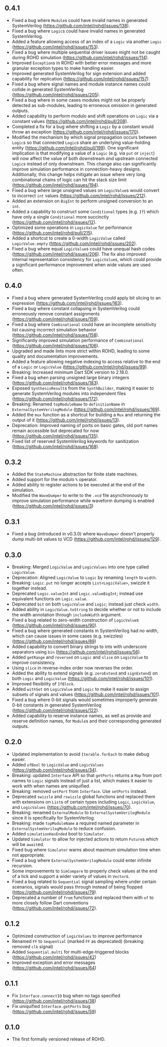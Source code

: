 ## 0.4.1
- Fixed a bug where `Module`s could have invalid names in generated SystemVerilog (https://github.com/intel/rohd/issues/138).
- Fixed a bug where `Logic`s could have invalid names in generated SystemVerilog.
- Added a feature allowing access of an index of a `Logic` via another `Logic` (https://github.com/intel/rohd/issues/153).
- Fixed a bug where multiple sequential driver issues might not be caught during ROHD simulation (https://github.com/intel/rohd/issues/114).
- Improved `Exception`s in ROHD with better error messages and more granular exception types to make handling easier.
- Improved generated SystemVerilog for sign extension and added capability for replication (https://github.com/intel/rohd/issues/157).
- Fixed a bug where signal names and module instance names could collide in generated SystemVerilog (https://github.com/intel/rohd/issues/205).
- Fixed a bug where in some cases modules might not be properly detected as sub-modules, leading to erroneous omission in generated outputs.
- Added capability to perform modulo and shift operations on `Logic` via a constant values (https://github.com/intel/rohd/pull/208).
- Completed a fix for a bug where shifting a `Logic` by a constant would throw an exception (https://github.com/intel/rohd/issues/170).
- Modified the mechanism by which signal propagation occurs between `Logic`s so that connected `Logic`s share an underlying value-holding entity (https://github.com/intel/rohd/pull/199).  One significant implication is that modifying a value of a `Logic` (e.g. via `put` or `inject`) will now affect the value of both downstream *and* upstream connected `Logic`s instead of only downstream.  This change also can significantly improve simulation performance in connection-heavy designs.  Additionally, this change helps mitigate an issue where very long combinational chains of logic can hit the stack size limit (https://github.com/intel/rohd/issues/194).
- Fixed a bug where large unsigned values on `LogicValue`s would convert to incorrect `int` values (https://github.com/intel/rohd/issues/212).
- Added an extension on `BigInt` to perform unsigned conversion to an `int`.
- Added a capability to construct some `Conditional` types (e.g. `If`) which have only a single `Conditional` more succinctly (https://github.com/intel/rohd/issues/12).
- Optimized some operations in `LogicValue` for performance (https://github.com/intel/rohd/pull/215).
- Added a shortcut to create a 0-width `LogicValue` called `LogicValue.empty` (https://github.com/intel/rohd/issues/202).
- Fixed a bug where equal `LogicValue`s could have unequal hash codes (https://github.com/intel/rohd/issues/206).  The fix also improved internal representation consistency for `LogicValue`s, which could provide a significant performance improvement when wide values are used often.

## 0.4.0
- Fixed a bug where generated SystemVerilog could apply bit slicing to an expression (https://github.com/intel/rohd/issues/163).
- Fixed a bug where constant collapsing in SystemVerilog could erroneously remove constant assignments (https://github.com/intel/rohd/issues/159).
- Fixed a bug where `Combinational` could have an incomplete sensitivity list causing incorrect simulation behavior (https://github.com/intel/rohd/issues/158).
- Significantly improved simulation performance of `Combinational` (https://github.com/intel/rohd/issues/106).
- Upgraded and made lints more strict within ROHD, leading to some quality and documentation improvements.
- Added a feature allowing negative indexing to access relative to the end of a `Logic` or `LogicValue` (https://github.com/intel/rohd/issues/99).
- Breaking: Increased minimum Dart SDK version to 2.18.0.
- Fixed a bug when parsing unsigned large binary integers (https://github.com/intel/rohd/issues/183).
- Exposed `SynthesisResult`s from the `SynthBuilder`, making it easier to generate SystemVerilog modules into independent files (https://github.com/intel/rohd/issues/172).
- Breaking: Renamed `topModuleName` to `definitionName` in `ExternalSystemVerilogModule` (https://github.com/intel/rohd/issues/169).
- Added the `mux` function as a shortcut for building a `Mux` and returning the output of it (https://github.com/intel/rohd/issues/13).
- Deprecation: Improved naming of ports on basic gates, old port names remain accessible but deprecated for now (https://github.com/intel/rohd/issues/135).
- Fixed list of reserved SystemVerilog keywords for sanitization (https://github.com/intel/rohd/issues/168).

## 0.3.2
- Added the `StateMachine` abstraction for finite state machines.
- Added support for the modulo `%` operator.
- Added ability to register actions to be executed at the end of the simulation.
- Modified the `WaveDumper` to write to the `.vcd` file asynchronously to improve simulation performance while waveform dumping is enabled (https://github.com/intel/rohd/issues/3)

## 0.3.1
- Fixed a bug (introduced in v0.3.0) where `WaveDumper` doesn't properly dump multi-bit values to VCD (https://github.com/intel/rohd/issues/129).

## 0.3.0
- Breaking: Merged `LogicValue` and `LogicValues` into one type called `LogicValue`.
- Deprecation: Aligned `LogicValue` to `Logic` by renaming `length` to `width`.
- Breaking: `Logic.put` no longer accepts `List<LogicValue>`, swizzle it together instead.
- Deprecated `Logic.valueInt` and `Logic.valueBigInt`; instead use equivalent functions on `Logic.value`.
- Deprecated `bit` on both `LogicValue` and `Logic`; instead just check `width`.
- Added ability in `LogicValue.toString` to decide whether or not to include the width annotation through `includeWidth` argument.
- Fixed a bug related to zero-width construction of `LogicValue`s (https://github.com/intel/rohd/issues/90).
- Fixed a bug where generated constants in SystemVerilog had no width, which can cause issues in some cases (e.g. swizzles) (https://github.com/intel/rohd/issues/89)
- Added capability to convert binary strings to ints with underscore separators using `bin` (https://github.com/intel/rohd/issues/56).
- Added `getRange` and `reversed` on `Logic` and `slice` on `LogicValue` to improve consistency.
- Using `slice` in reverse-index order now reverses the order.
- Added the ability to extend signals (e.g. `zeroExtend` and `signExtend`) on both `Logic` and `LogicValue` (https://github.com/intel/rohd/issues/101).
- Improved flexibility of `IfBlock`.
- Added `withSet` on `LogicValue` and `Logic` to make it easier to assign subsets of signals and values (https://github.com/intel/rohd/issues/101).
- Fixed a bug where 0-bit signals would sometimes improperly generate 0-bit constants in generated SystemVerilog (https://github.com/intel/rohd/issues/122).
- Added capability to reserve instance names, as well as provide and reserve definition names, for `Module`s and their corresponding generated outputs.

## 0.2.0
- Updated implementation to avoid `Iterable.forEach` to make debug easier.
- Added `ofBool` to `LogicValue` and `LogicValues` (https://github.com/intel/rohd/issues/34).
- Breaking: updated `Interface` API so that `getPorts` returns a `Map` from port names to `Logic` signals instead of just a list, which makes it easier to work with when names are uniquified.
- Breaking: removed `setPort` from `Interface`.  Use `setPorts` instead.
- Deprecated `swizzle` and `rswizzle` global functions and replaced them with extensions on `List`s of certain types including `Logic`, `LogicValue`, and `LogicValues` (https://github.com/intel/rohd/issues/70). 
- Breaking: renamed `ExternalModule` to `ExternalSystemVerilogModule` since it is specifically for SystemVerilog.
- Breaking: made `topModuleName` a required named parameter in `ExternalSystemVerilogModule` to reduce confusion.
- Added `simulationHasEnded` bool to `Simulator`.
- Updated `Simulator` to allow for injected actions to return `Future`s which will be `await`ed.
- Fixed bug where `Simulator` warns about maximum simulation time when not appropriate.
- Fixed a bug where `ExternalSystemVerilogModule` could enter infinite recursion.
- Some improvements to `SimCompare` to properly check values at the end of a tick and support a wider variety of values in `Vector`s.
- Fixed a bug related to `Sequential` signal sampling where under certain scenarios, signals would pass through instead of being flopped (https://github.com/intel/rohd/issues/79).
- Deprecated a number of `from` functions and replaced them with `of` to more closely follow Dart conventions (https://github.com/intel/rohd/issues/72).

## 0.1.2
- Optimized construction of `LogicValues` to improve performance
- Renamed `FF` to `Sequential` (marked `FF` as deprecated) (breaking: removed `clk` signal)
- Added `Sequential.multi` for multi-edge-triggered blocks (https://github.com/intel/rohd/issues/42)
- Improved exception and error messages (https://github.com/intel/rohd/issues/64)

## 0.1.1
- Fix `Interface.connectIO` bug when no tags specified (https://github.com/intel/rohd/issues/38)
- Fix uniquified `Interface.getPorts` bug (https://github.com/intel/rohd/issues/59)

## 0.1.0

- The first formally versioned release of ROHD.
